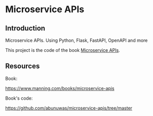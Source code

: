 # Microservice APIs

## Introduction

Microservice APIs. Using Python, Flask, FastAPI, OpenAPI and more

This project is the code of the book [Microservice APIs](https://www.manning.com/books/microservice-apis).

## Resources

Book:

https://www.manning.com/books/microservice-apis

Book's code:

https://github.com/abunuwas/microservice-apis/tree/master
